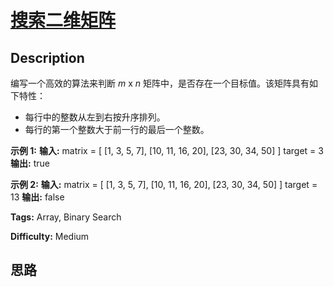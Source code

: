 # [搜索二维矩阵][title]

## Description

编写一个高效的算法来判断  _m_ x _n_  矩阵中，是否存在一个目标值。该矩阵具有如下特性：

  * 每行中的整数从左到右按升序排列。
  * 每行的第一个整数大于前一行的最后一个整数。

**示例  1:**
            **输入:**    matrix = [      [1,   3,  5,  7],      [10, 11, 16, 20],      [23, 30, 34, 50]    ]    target = 3    **输出:** true    

**示例  2:**
            **输入:**    matrix = [      [1,   3,  5,  7],      [10, 11, 16, 20],      [23, 30, 34, 50]    ]    target = 13    **输出:** false


**Tags:** Array, Binary Search

**Difficulty:** Medium

## 思路

[title]: https://leetcode-cn.com/problems/search-a-2d-matrix
